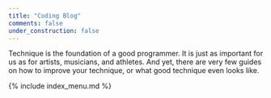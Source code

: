 ```yaml
---
title: "Coding Blog"
comments: false
under_construction: false
---
```


Technique is the foundation of a good programmer. It is just as important for us as for artists, musicians, and athletes. And yet, there are very few guides on how to improve your technique, or what good technique even looks like. 

{% include index_menu.md %}

